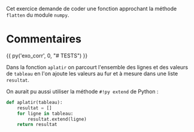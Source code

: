 Cet exercice demande de coder une fonction approchant la méthode `flatten` du module `numpy`.

# Commentaires

{{ py('exo_corr', 0, "# TESTS") }}


Dans la fonction `aplatir` on parcourt l'ensemble des lignes et des valeurs de `tableau` en l'on ajoute les valeurs au fur et à mesure dans une liste `resultat`.

On aurait pu aussi utiliser la méthode `#!py extend` de Python  :

```python
def aplatir(tableau):
    resultat = []
    for ligne in tableau:
        resultat.extend(ligne)
    return resultat
```